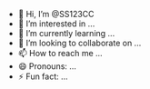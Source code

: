 - 👋 Hi, I’m @SS123CC
- 👀 I’m interested in ...
- 🌱 I’m currently learning ...
- 💞️ I’m looking to collaborate on ...
- 📫 How to reach me ...
- 😄 Pronouns: ...
- ⚡ Fun fact: ...

<!---
SS123CC/SS123CC is a ✨ special ✨ repository because its `README.md` (this file) appears on your GitHub profile.
You can click the Preview link to take a look at your changes.
--->
